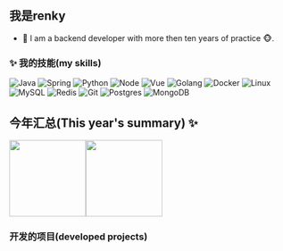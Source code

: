 ## 我是renky

- 🌹 I am a backend developer with more then ten years of practice 🐵.


### ✨ 我的技能(my skills)   

![Java](https://img.shields.io/badge/-Java-4C7491?style=flat-square&logo=java&logoColor=fff)
![Spring](https://img.shields.io/badge/-Spring-5FB832?style=flat-square&logo=Spring&logoColor=fff)
![Python](https://img.shields.io/badge/-Python-3e74a2?style=flat-square&logo=Python&logoColor=fff)
![Node](https://img.shields.io/badge/-Node.js-339933?style=flat-square&logo=Node.js&logoColor=fff)
![Vue](https://img.shields.io/badge/-Vue-4fc08d?style=flat-square&logo=Vue.js&logoColor=fff)
![Golang](https://img.shields.io/badge/go-%2300ADD8.svg?style=flat-square&logo=go&logoColor=white)
![Docker](https://img.shields.io/badge/-Docker-2496ED?style=flat-square&logo=Docker&logoColor=fff)
![Linux](https://img.shields.io/badge/-Linux-000000?style=flat-square&logo=Linux&logoColor=fff)
![MySQL](https://img.shields.io/badge/-MySQL-4479A1?style=flat-square&logo=MySQL&logoColor=fff)
![Redis](https://img.shields.io/badge/redis-%23DD0031.svg?style=flat-square&logo=redis&logoColor=white)
![Git](https://img.shields.io/badge/-Git-E84E31?style=flat-square&logo=Git&logoColor=fff)
![Postgres](https://img.shields.io/badge/postgres-%23316192.svg?style=flat-square&logo=postgresql&logoColor=white)
![MongoDB](https://img.shields.io/badge/MongoDB-%234ea94b.svg?style=flat-square&logo=mongodb&logoColor=white)


## 今年汇总(This year's summary) ✨

<img align="" height="137px" src="https://github-readme-stats.vercel.app/api?username=renky1025&hide_title=true&hide_border=true&show_icons=true&include_all_commits=true&line_height=21&bg_color=0,EC6C6C,FFD479,FFFC79,73FA79&theme=graywhite&locale=cn" /><img align="" height="137px" src="https://github-readme-stats.vercel.app/api/top-langs/?username=renky1025&hide_title=true&hide_border=true&layout=compact&bg_color=0,73FA79,73FDFF,D783FF&theme=graywhite&locale=cn" />
### 开发的项目(developed projects)
